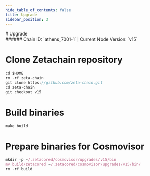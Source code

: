 ```yaml
---
hide_table_of_contents: false
title: Upgrade
sidebar_position: 3
---
```


<div class="h1-with-icon icon-zetachain">
# Upgrade
</div>
###### Chain ID: `athens_7001-1` | Current Node Version: `v15`


# Clone Zetachain repository
```js
cd $HOME
rm -rf zeta-chain
git clone https://github.com/zeta-chain.git
cd zeta-chain
git checkout v15
 ```

# Build binaries
```js
make build
 ```

# Prepare binaries for Cosmovisor
```js
mkdir -p ~/.zetacored/cosmovisor/upgrades/v15/bin
mv build/zetacored ~/.zetacored/cosmovisor/upgrades/v15/bin/
rm -rf build
```
